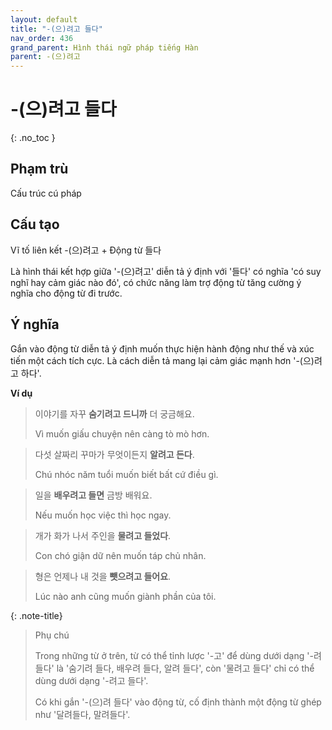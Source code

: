 ```yaml
---
layout: default
title: "-(으)려고 들다"
nav_order: 436
grand_parent: Hình thái ngữ pháp tiếng Hàn
parent: -(으)려고
---
```


# -(으)려고 들다
{: .no_toc }

## Phạm trù

Cấu trúc cú pháp

## Cấu tạo

Vĩ tố liên kết -(으)려고 + Động từ 들다

Là hình thái kết hợp giữa '-(으)려고' diễn tả ý định với '들다' có nghĩa 'có suy nghĩ hay cảm giác nào đó', có chức năng làm trợ động từ tăng cường ý nghĩa cho động từ đi trước.

## Ý nghĩa

Gắn vào động từ diễn tả ý định muốn thực hiện hành động như thế và xúc tiến một cách tích cực. Là cách diễn tả mang lại cảm giác mạnh hơn '-(으)려고 하다'.

**Ví dụ**

> 이야기를 자꾸 **숨기려고 드니까** 더 궁금해요.
>
> Vì muốn giấu chuyện nên càng tò mò hơn.

> 다섯 살짜리 꾸마가 무엇이든지 **알려고 든다**.
>
> Chú nhóc năm tuổi muốn biết bất cứ điều gì.

> 일을 **배우려고 들면** 금방 배워요.
>
> Nếu muốn học việc thì học ngay.

> 개가 화가 나서 주인을 **물려고 들었다**.
>
> Con chó giận dữ nên muốn táp chủ nhân.

> 형은 언제나 내 것을 **뺏으려고 들어요**.
>
> Lúc nào anh cũng muốn giành phần của tôi.

{: .note-title}
> Phụ chú
>
> Trong những từ ở trên, từ có thể tỉnh lược '-고' để dùng dưới dạng '-려 들다' là '숨기려 들다, 배우려 들다, 알려 들다', còn '물려고 들다' chỉ có thể dùng dưới dạng '-려고 들다'.
>
> Có khi gắn '-(으)려 들다' vào động từ, cố định thành một động từ ghép như '달려들다, 말려들다'.